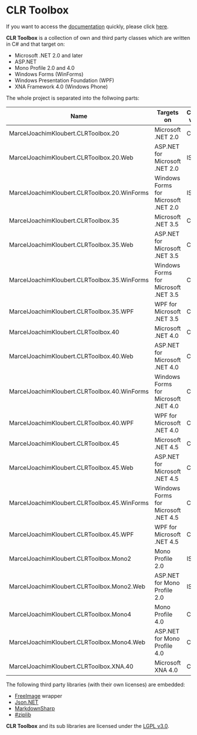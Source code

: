 # CLR Toolbox

If you want to access the [documentation](https://github.com/mkloubert/CLRToolbox/wiki) quickly, please click [here](https://github.com/mkloubert/CLRToolbox/wiki).

**CLR Toolbox** is a collection of own and third party classes which are written in C# and that target on:

* Microsoft .NET 2.0 and later
* ASP.NET
* Mono Profile 2.0 and 4.0
* Windows Forms (WinForms)
* Windows Presentation Foundation (WPF)
* XNA Framework 4.0 (Windows Phone)

The whole project is separated into the follwoing parts:

| Name                                         | Targets on                            | Compiler version  |
| -------------------------------------------- | ------------------------------------- | ----------------- |
| MarcelJoachimKloubert.CLRToolbox.20          | Microsoft .NET 2.0                    | C# 3.0            |
| MarcelJoachimKloubert.CLRToolbox.20.Web      | ASP.NET for Microsoft .NET 2.0        | ISO-2             |
| MarcelJoachimKloubert.CLRToolbox.20.WinForms | Windows Forms for Microsoft .NET 2.0  | ISO-2             |
| MarcelJoachimKloubert.CLRToolbox.35          | Microsoft .NET 3.5                    | C# 3.0            |
| MarcelJoachimKloubert.CLRToolbox.35.Web      | ASP.NET for Microsoft .NET 3.5        | C# 3.0            |
| MarcelJoachimKloubert.CLRToolbox.35.WinForms | Windows Forms for Microsoft .NET 3.5  | C# 3.0            |
| MarcelJoachimKloubert.CLRToolbox.35.WPF      | WPF for Microsoft .NET 3.5            | C# 3.0            |
| MarcelJoachimKloubert.CLRToolbox.40          | Microsoft .NET 4.0                    | C# 4.0            |
| MarcelJoachimKloubert.CLRToolbox.40.Web      | ASP.NET for Microsoft .NET 4.0        | C# 4.0            |
| MarcelJoachimKloubert.CLRToolbox.40.WinForms | Windows Forms for Microsoft .NET 4.0  | C# 4.0            |
| MarcelJoachimKloubert.CLRToolbox.40.WPF      | WPF for Microsoft .NET 4.0            | C# 4.0            |
| MarcelJoachimKloubert.CLRToolbox.45          | Microsoft .NET 4.5                    | C# 5.0            |
| MarcelJoachimKloubert.CLRToolbox.45.Web      | ASP.NET for Microsoft .NET 4.5        | C# 5.0            |
| MarcelJoachimKloubert.CLRToolbox.45.WinForms | Windows Forms for Microsoft .NET 4.5  | C# 5.0            |
| MarcelJoachimKloubert.CLRToolbox.45.WPF      | WPF for Microsoft .NET 4.5            | C# 5.0            |
| MarcelJoachimKloubert.CLRToolbox.Mono2       | Mono Profile 2.0                      | ISO-2             |
| MarcelJoachimKloubert.CLRToolbox.Mono2.Web   | ASP.NET for Mono Profile 2.0          | ISO-2             |
| MarcelJoachimKloubert.CLRToolbox.Mono4       | Mono Profile 4.0                      | C# 4.0            |
| MarcelJoachimKloubert.CLRToolbox.Mono4.Web   | ASP.NET for Mono Profile 4.0          | C# 4.0            |
| MarcelJoachimKloubert.CLRToolbox.XNA.40      | Microsoft XNA 4.0                     | C# 3.0            |

The following third party libraries (with their own licenses) are embedded:

* [FreeImage](http://freeimage.sourceforge.net/) wrapper
* [Json.NET](http://james.newtonking.com/json)
* [MarkdownSharp](https://code.google.com/p/markdownsharp/)
* [#ziplib](http://icsharpcode.github.io/SharpZipLib/)

**CLR Toolbox** and its sub libraries are licensed under the [LGPL v3.0](https://www.gnu.org/licenses/lgpl-3.0.txt).


